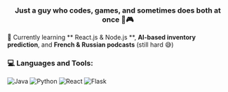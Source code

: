 
<h3 align="center">Just a guy who codes, games, and sometimes does both at once 🤖🎮</h3>

🌱 Currently learning ** React.js & Node.js **, **AI-based inventory prediction**, and **French & Russian podcasts** (still hard 😅)  

### 💻 Languages and Tools:
![Java](https://img.shields.io/badge/-Java-000?style=flat&logo=java)
![Python](https://img.shields.io/badge/-Python-000?style=flat&logo=python)
![React](https://img.shields.io/badge/-React-000?style=flat&logo=react)
![Flask](https://img.shields.io/badge/-Flask-000?style=flat&logo=flask)
